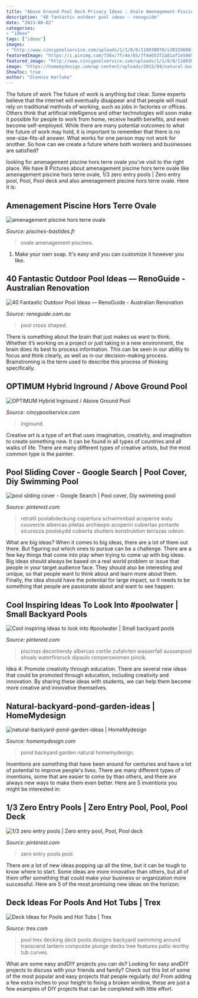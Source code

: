 ```yaml
---
title: "Above Ground Pool Deck Privacy Ideas : Ovale Amenagement Piscines"
description: "40 fantastic outdoor pool ideas — renoguide"
date: "2023-08-02"
categories:
- "ideas"
tags: ["ideas"]
images:
- "http://www.cincypoolservice.com/uploads/1/1/8/0/118030070/s303296003940463625_p6_i16_w563.jpeg"
featuredImage: "https://i.pinimg.com/736x/7f/4e/b5/7f4eb5372a81af1e500522c24424a4f8.jpg"
featured_image: "http://www.cincypoolservice.com/uploads/1/1/8/0/118030070/s303296003940463625_p6_i16_w563.jpeg"
image: "https://homemydesign.com/wp-content/uploads/2015/04/natural-backyard-pond-garden-ideas.jpg"
ShowToc: true
author: "Glennie Kerluke"
---
```



The future of work
The future of work is anything but clear. Some experts believe that the internet will eventually disappear and that people will must rely on traditional methods of working, such as jobs in factories or offices. Others think that artificial intelligence and other technologies will soon make it possible for people to work from home, receive health benefits, and even become self-employed. While there are many potential outcomes to what the future of work may hold, it is important to remember that there is no one-size-fits-all answer. What works for one person may not work for another. So how can we create a future where both workers and businesses are satisfied?

	

		
looking for amenagement piscine hors terre ovale you've visit to the right place. We have 8 Pictures about amenagement piscine hors terre ovale like amenagement piscine hors terre ovale, 1/3 zero entry pools | Zero entry pool, Pool, Pool deck and also amenagement piscine hors terre ovale. Here it is:
		
    
## Amenagement Piscine Hors Terre Ovale

<img loading=lazy src="http://www.piscines-bastides.fr/images/amenagement-piscine-hors-terre-ovale_8.jpg" onerror="this.onerror=null;this.src='https://tse2.mm.bing.net/th?id=OIP.ffLUGQAGElDyX5_bu9PkSQHaFj&amp;pid=15.1';" alt="amenagement piscine hors terre ovale">

_Source: piscines-bastides.fr_

>ovale amenagement piscines. 

	

1. Make your own soap. It's easy and you can customize it however you like.

    
## 40 Fantastic Outdoor Pool Ideas — RenoGuide - Australian Renovation

<img loading=lazy src="https://static1.squarespace.com/static/55bebb51e4b036c52ebe8c45/t/561db1c7e4b0111ed60fee12/1444786651793/cross+shaped+pool" onerror="this.onerror=null;this.src='https://tse1.mm.bing.net/th?id=OIP.JibmjXrxFPllCyoja9UX4AHaJ3&amp;pid=15.1';" alt="40 Fantastic Outdoor Pool Ideas — RenoGuide - Australian Renovation">

_Source: renoguide.com.au_

>pool cross shaped. 

	

There is something about the brain that just makes us want to think. Whether it’s working on a project or just taking in a new environment, the brain does its best to process information. This can be seen in our ability to focus and think clearly, as well as in our decision-making process. Brainstroming is the term used to describe this process of thinking specifically.

    
## OPTIMUM Hybrid Inground / Above Ground Pool

<img loading=lazy src="http://www.cincypoolservice.com/uploads/1/1/8/0/118030070/s303296003940463625_p6_i16_w563.jpeg" onerror="this.onerror=null;this.src='https://tse3.mm.bing.net/th?id=OIP.0e59QGSl9DhtvNvhiFP0TQHaGE&amp;pid=15.1';" alt="OPTIMUM Hybrid Inground / Above Ground Pool">

_Source: cincypoolservice.com_

>inground. 

	

Creative art is a type of art that uses imagination, creativity, and imagination to create something new. It can be found in all types of countries and all walks of life. There are many different types of creative artists, but the most common type is the painter.

    
## Pool Sliding Cover - Google Search | Pool Cover, Diy Swimming Pool

<img loading=lazy src="https://i.pinimg.com/736x/bd/5f/32/bd5f32d2bdb92db03718afcb76294050.jpg" onerror="this.onerror=null;this.src='https://tse1.mm.bing.net/th?id=OIP.ZdpJw8uysbQtGOjkBvsrIgHaFj&amp;pid=15.1';" alt="pool sliding cover - Google Search | Pool cover, Diy swimming pool">

_Source: pinterest.com_

>retratil poolabdeckung copertura schwimmbad acoperire walu couvercle albercas piletas archiexpo acoperiri cubiertas portante sicurezza poolskydd cubierta shutters konstruktion terrazas odeon. 

	

What are big ideas?
When it comes to big ideas, there are a lot of them out there. But figuring out which ones to pursue can be a challenge. There are a few key things that come into play when trying to come up with big ideas. 
Big ideas should always be based on a real world problem or issue that people in your target audience face. They should also be interesting and unique, so that people want to think about and learn more about them. Finally, the idea should have the potential for large impact, so it needs to be something that people are passionate about and want to see happen.

    
## Cool Inspiring Ideas To Look Into #poolwater | Small Backyard Pools

<img loading=lazy src="https://i.pinimg.com/736x/7f/4e/b5/7f4eb5372a81af1e500522c24424a4f8.jpg" onerror="this.onerror=null;this.src='https://tse1.mm.bing.net/th?id=OIP.QItzFIdJnO3xVUj7kdCLJQHaKF&amp;pid=15.1';" alt="Cool inspiring ideas to look into #poolwater | Small backyard pools">

_Source: pinterest.com_

>piscinas decortrendy albercas cortile zufahrten wasserfall aussenpool shoals waterfirerock dipaulo romperswomen pincik. 

	

Idea 4: Promote creativity through education.
There are several new ideas that could be promoted through education, including creativity and innovation. By sharing these ideas with students, we can help them become more creative and innovative themselves.

    
## Natural-backyard-pond-garden-ideas | HomeMydesign

<img loading=lazy src="https://homemydesign.com/wp-content/uploads/2015/04/natural-backyard-pond-garden-ideas.jpg" onerror="this.onerror=null;this.src='https://tse4.mm.bing.net/th?id=OIP.iXqLx7Ege1joC78m9LBKEgHaJ4&amp;pid=15.1';" alt="natural-backyard-pond-garden-ideas | HomeMydesign">

_Source: homemydesign.com_

>pond backyard garden natural homemydesign. 

	

Inventions are something that have been around for centuries and have a lot of potential to improve people's lives. There are many different types of inventions, some that are easier to come by than others, and there are always new ways to make them even better. Here are 5 inventions you might be interested in: 

    
## 1/3 Zero Entry Pools | Zero Entry Pool, Pool, Pool Deck

<img loading=lazy src="https://i.pinimg.com/originals/11/32/93/11329375e08d492fab3743d7ffd08935.jpg" onerror="this.onerror=null;this.src='https://tse3.mm.bing.net/th?id=OIP.J7WZ5yrnXz8E6hD1BBrCWAHaJ4&amp;pid=15.1';" alt="1/3 zero entry pools | Zero entry pool, Pool, Pool deck">

_Source: pinterest.com_

>zero entry pools pool. 

	

There are a lot of new ideas popping up all the time, but it can be tough to know where to start. Some ideas are more innovative than others, but all of them offer something that could make your business or organization more successful. Here are 5 of the most promising new ideas on the horizon: 

    
## Deck Ideas For Pools And Hot Tubs | Trex

<img loading=lazy src="https://images.trex.com/is/image/Trex/trex-transcend-decking-tree-house-vintage-lantern-curves-pool-night-pergola-1?crop=0,0,990,620&amp;wid=990&amp;hei=620&amp;qlt=60" onerror="this.onerror=null;this.src='https://tse4.mm.bing.net/th?id=OIP.-O45Yui5VDHYCBc8UQd9OgHaEo&amp;pid=15.1';" alt="Deck Ideas for Pools and Hot Tubs | Trex">

_Source: trex.com_

>pool trex decking deck pools designs backyard swimming around transcend lantern composite plunge decks tree features patio worthy tub curves. 

	

What are some easy andDIY projects you can do?
Looking for easy andDIY projects to discuss with your friends and family? Check out this list of some of the most popular and easy projects that people regularly do! From adding a few extra inches to your height to fixing a broken window, these are just a few examples of DIY projects that can be completed with little effort.

